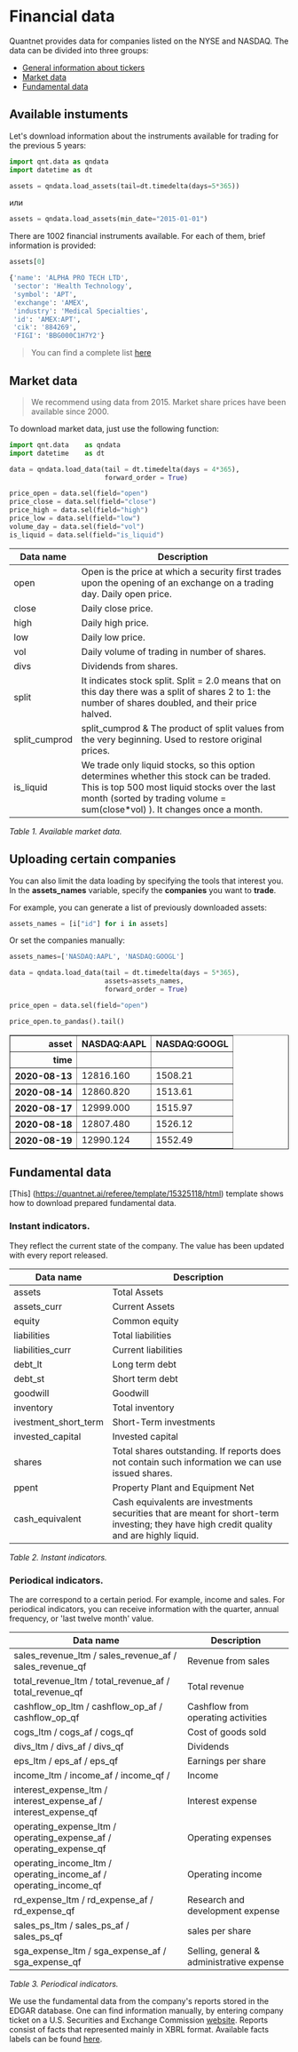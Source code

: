 # Financial data

Quantnet provides data for companies listed on the NYSE and NASDAQ. The data can be divided into three groups:
- [General information about tickers](https://quantnet.ai/documentation/ru/user_guide/data.html#id2)
- [Market data](https://quantnet.ai/documentation/ru/user_guide/data.html#id3)
- [Fundamental data](https://quantnet.ai/documentation/ru/user_guide/data.html#id4)

## Available instuments
Let's download information about the instruments available for trading for the previous 5 years:

```python
import qnt.data as qndata 
import datetime as dt

assets = qndata.load_assets(tail=dt.timedelta(days=5*365))
```
или
```python
assets = qndata.load_assets(min_date="2015-01-01")
```

There are 1002 financial instruments available. For each of them, brief information is provided:

```python
assets[0]
```
```python
{'name': 'ALPHA PRO TECH LTD',
 'sector': 'Health Technology',
 'symbol': 'APT',
 'exchange': 'AMEX',
 'industry': 'Medical Specialties',
 'id': 'AMEX:APT',
 'cik': '884269',
 'FIGI': 'BBG000C1H7Y2'}
```

> You can find a complete list [here](https://quantnet.ai/documentation/ru/user_guide/functional_data_market_full_list.html)


## Market data

> We recommend using data from 2015. Market share prices have been available since 2000.

To download market data, just use the following function:

```python
import qnt.data    as qndata
import datetime    as dt

data = qndata.load_data(tail = dt.timedelta(days = 4*365),
                        forward_order = True)

price_open = data.sel(field="open")
price_close = data.sel(field="close")
price_high = data.sel(field="high")
price_low = data.sel(field="low")
volume_day = data.sel(field="vol")
is_liquid = data.sel(field="is_liquid")
```

| Data name | Description |
| ------------------ | -------- |
| open               | Open is the price at which a security first trades upon the opening of an exchange on a trading day. Daily open price. |
| close              | Daily close price. |
| high               | Daily high price. |
| low                | Daily low price. |
| vol                | Daily volume of trading in number of shares.|
| divs               | Dividends from shares. |
| split              | It indicates stock split. Split = 2.0 means that on this day there was a split of shares 2 to 1: the number of shares doubled, and their price halved. |
| split\_cumprod     | split\_cumprod  & The product of split values from the very beginning. Used to restore original prices. |
| is\_liquid         | We trade only liquid stocks, so this option determines whether this stock can be traded. This is top 500 most liquid stocks over the last month (sorted by trading volume = sum(close*vol) ). It changes once a month. |

_Table 1. Available market data._

**Uploading certain companies**
-------------------

You can also limit the data loading by specifying the tools that interest you. In the **assets_names** variable, specify the **companies** you want to **trade**.

For example, you can generate a list of previously downloaded assets:
```python
assets_names = [i["id"] for i in assets]
```
Or set the companies manually:

```python
assets_names=['NASDAQ:AAPL', 'NASDAQ:GOOGL']

data = qndata.load_data(tail = dt.timedelta(days = 5*365),
                        assets=assets_names,
                        forward_order = True)

price_open = data.sel(field="open")   
```

```python
price_open.to_pandas().tail()
```
<div>
<style scoped>
    .dataframe tbody tr th:only-of-type {
        vertical-align: middle;
    }

    .dataframe tbody tr th {
        vertical-align: top;
    }

    .dataframe thead th {
        text-align: right;
    }
</style>
<table border="1" class="dataframe">
  <thead>
    <tr style="text-align: right;">
      <th>asset</th>
      <th>NASDAQ:AAPL</th>
      <th>NASDAQ:GOOGL</th>
    </tr>
    <tr>
      <th>time</th>
      <th></th>
      <th></th>
    </tr>
  </thead>
  <tbody>
    <tr>
      <th>2020-08-13</th>
      <td>12816.160</td>
      <td>1508.21</td>
    </tr>
    <tr>
      <th>2020-08-14</th>
      <td>12860.820</td>
      <td>1513.61</td>
    </tr>
    <tr>
      <th>2020-08-17</th>
      <td>12999.000</td>
      <td>1515.97</td>
    </tr>
    <tr>
      <th>2020-08-18</th>
      <td>12807.480</td>
      <td>1526.12</td>
    </tr>
    <tr>
      <th>2020-08-19</th>
      <td>12990.124</td>
      <td>1552.49</td>
    </tr>
  </tbody>
</table>
</div>


## Fundamental data

[This] (https://quantnet.ai/referee/template/15325118/html) template shows how to download prepared fundamental data.

### Instant indicators.

They reflect the current state of the company. The value has been updated with
every report released.

| Data name   | Description                                                                                                                                                       |
| ---------------------- | --------------------------------------------------------------------------------------------------------------------------------------------------------------- |
| assets                 | Total Assets                                                                                                                                                    |
| assets\_curr           | Current Assets                                                                                                                                                  |
| equity                 | Common equity                                                                                                                                                   |
| liabilities            | Total liabilities                                                                                                                                               |
| liabilities\_curr      | Current liabilities                                                                                                                                             |
| debt\_lt               | Long term debt                                                                                                                                                  |
| debt\_st               | Short term debt                                                                                                                                                 |
| goodwill               | Goodwill                                                                                                                                                        |
| inventory              | Total inventory                                                                                                                                                 |
| ivestment\_short\_term | Short-Term investments                                                                                                                                          |
| invested\_capital      | Invested capital                                                                                                                                                |
| shares                 | Total shares outstanding. If reports does not contain such information we can use issued shares.|
| ppent                  | Property Plant and Equipment Net                                                                                                                                |
| cash\_equivalent       | Cash equivalents are investments securities that are meant for short-term investing; they have high credit quality and are highly liquid. |

_Table 2. Instant indicators._

### Periodical indicators.

The are correspond to a certain period. For example, income and sales. For periodical indicators, you can receive information with the quarter, annual frequency, or 'last twelve month' value.

|   Data name  | Description                                |
| ------------------- | ----------------------------------------- |
| sales\_revenue\_ltm / sales\_revenue\_af / sales\_revenue\_qf     | Revenue from sales |
| total\_revenue\_ltm / total\_revenue\_af / total\_revenue\_qf     | Total revenue |
| cashflow\_op\_ltm / cashflow\_op\_af / cashflow\_op\_qf    | Cashflow from operating activities |
| cogs\_ltm / cogs\_af / cogs\_qf | Cost of goods sold |
| divs\_ltm / divs\_af / divs\_qf | Dividends |
| eps\_ltm / eps\_af / eps\_qf | Earnings per share |
| income\_ltm / income\_af / income\_qf /  | Income |
| interest\_expense\_ltm / interest\_expense\_af / interest\_expense\_qf | Interest expense |
| operating\_expense\_ltm / operating\_expense\_af / operating\_expense\_qf | Operating expenses |
| operating\_income\_ltm / operating\_income\_af / operating\_income\_qf | Operating income |
| rd\_expense\_ltm / rd\_expense\_af / rd\_expense\_qf | Research and development expense |
| sales\_ps\_ltm / sales\_ps\_af / sales\_ps\_qf | sales per share |
| sga\_expense\_ltm / sga\_expense\_af / sga\_expense\_qf   | Selling, general & administrative expense |

_Table 3. Periodical indicators._

We use the fundamental data from the company's reports stored in the EDGAR database. One can find information manually, by entering company ticket on a U.S. Securities and Exchange Commission [website](https://www.sec.gov/edgar/searchedgar/companysearch.htm). Reports consist of facts that represented mainly in XBRL format. Available facts labels can be found [here](http://xbrlview.fasb.org/yeti).

